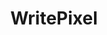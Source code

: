 ---
title: "WritePixel"
Icon: "colorize"
weight: 3308000000000
description: "Write the pixels value at the given coordinates."
draft: false
---